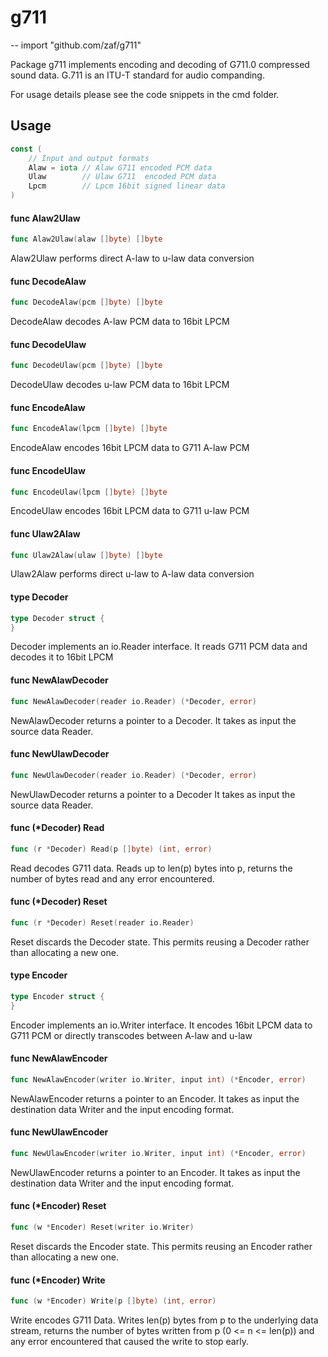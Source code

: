 # g711
--
    import "github.com/zaf/g711"

Package g711 implements encoding and decoding of G711.0 compressed sound data.
G.711 is an ITU-T standard for audio companding.

For usage details please see the code snippets in the cmd folder.

## Usage

```go
const (
	// Input and output formats
	Alaw = iota // Alaw G711 encoded PCM data
	Ulaw        // Ulaw G711  encoded PCM data
	Lpcm        // Lpcm 16bit signed linear data
)
```

#### func  Alaw2Ulaw

```go
func Alaw2Ulaw(alaw []byte) []byte
```
Alaw2Ulaw performs direct A-law to u-law data conversion

#### func  DecodeAlaw

```go
func DecodeAlaw(pcm []byte) []byte
```
DecodeAlaw decodes A-law PCM data to 16bit LPCM

#### func  DecodeUlaw

```go
func DecodeUlaw(pcm []byte) []byte
```
DecodeUlaw decodes u-law PCM data to 16bit LPCM

#### func  EncodeAlaw

```go
func EncodeAlaw(lpcm []byte) []byte
```
EncodeAlaw encodes 16bit LPCM data to G711 A-law PCM

#### func  EncodeUlaw

```go
func EncodeUlaw(lpcm []byte) []byte
```
EncodeUlaw encodes 16bit LPCM data to G711 u-law PCM

#### func  Ulaw2Alaw

```go
func Ulaw2Alaw(ulaw []byte) []byte
```
Ulaw2Alaw performs direct u-law to A-law data conversion

#### type Decoder

```go
type Decoder struct {
}
```

Decoder implements an io.Reader interface. It reads G711 PCM data and decodes it
to 16bit LPCM

#### func  NewAlawDecoder

```go
func NewAlawDecoder(reader io.Reader) (*Decoder, error)
```
NewAlawDecoder returns a pointer to a Decoder. It takes as input the source data
Reader.

#### func  NewUlawDecoder

```go
func NewUlawDecoder(reader io.Reader) (*Decoder, error)
```
NewUlawDecoder returns a pointer to a Decoder It takes as input the source data
Reader.

#### func (*Decoder) Read

```go
func (r *Decoder) Read(p []byte) (int, error)
```
Read decodes G711 data. Reads up to len(p) bytes into p, returns the number of
bytes read and any error encountered.

#### func (*Decoder) Reset

```go
func (r *Decoder) Reset(reader io.Reader)
```
Reset discards the Decoder state. This permits reusing a Decoder rather than
allocating a new one.

#### type Encoder

```go
type Encoder struct {
}
```

Encoder implements an io.Writer interface. It encodes 16bit LPCM data to G711
PCM or directly transcodes between A-law and u-law

#### func  NewAlawEncoder

```go
func NewAlawEncoder(writer io.Writer, input int) (*Encoder, error)
```
NewAlawEncoder returns a pointer to an Encoder. It takes as input the
destination data Writer and the input encoding format.

#### func  NewUlawEncoder

```go
func NewUlawEncoder(writer io.Writer, input int) (*Encoder, error)
```
NewUlawEncoder returns a pointer to an Encoder. It takes as input the
destination data Writer and the input encoding format.

#### func (*Encoder) Reset

```go
func (w *Encoder) Reset(writer io.Writer)
```
Reset discards the Encoder state. This permits reusing an Encoder rather than
allocating a new one.

#### func (*Encoder) Write

```go
func (w *Encoder) Write(p []byte) (int, error)
```
Write encodes G711 Data. Writes len(p) bytes from p to the underlying data
stream, returns the number of bytes written from p (0 <= n <= len(p)) and any
error encountered that caused the write to stop early.
